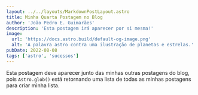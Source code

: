 ```yaml
---
layout: ../../layouts/MarkdownPostLayout.astro
title: Minha Quarta Postagem no Blog
author: 'João Pedro E. Guimarães'
description: 'Esta postagem irá aparecer por si mesma!'
image:
  url: 'https://docs.astro.build/default-og-image.png'
  alt: 'A palavra astro contra uma ilustração de planetas e estrelas.'
pubDate: 2022-08-08
tags: ['astro', 'sucessos']
---
```


Esta postagem deve aparecer junto das minhas outras postagens do blog, pois `Astro.glob()` está retornando uma lista de todas as minhas postagens para criar minha lista.
